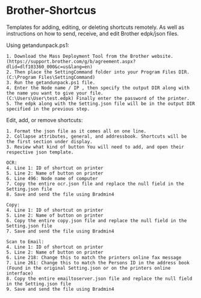 # Brother-Shortcus
Templates for adding, editing, or deleting shortcuts remotely. As well as instructions on how to send, receive, and edit Brother edpk/json files.

Using getandunpack.ps1:

    1. Download the Mass Deployment Tool from the Brother website. 
    (https://support.brother.com/g/b/agreement.aspx?dlid=dlf103360_000&c=us&lang=en)
    2. Then place the SettingCommand folder into your Program Files DIR.(C:\Program Files\SettingCommand)
    3. Run the getandunpack.ps1 file.
    4. Enter the Node name / IP , then specify the output DIR along with the name you want to give your file.  
    (C:\Users\User\test.edpk) Finally enter the password of the printer.
    5. The edpk along with the Setting.json file will be in the output DIR specified in the previous step.

Edit, add, or remove shortcuts:

    1. Format the json file as it comes all on one line. 
    2. Collapse attributes, general, and addressbook. Shortcuts will be the first section under display.
    3. Review what kind of button You will need to add, and open their respective json template.
    
    OCR:
    4. Line 1: ID of shortcut on printer
    5. Line 2: Name of button on printer
    6. Line 496: Node name of computer
    7. Copy the entire ocr.json file and replace the null field in the Setting.json file
    8. Save and send the file using Bradmin4

    Copy:
    4. Line 1: ID of shortcut on printer
    5. Line 2: Name of button on printer
    6. Copy the entire copy.json file and replace the null field in the Setting.json file
    7. Save and send the file using Bradmin4

    Scan to Email:
    4. Line 1: ID of shortcut on printer
    5. Line 2: Name of button on printer
    6. Line 218: Change this to match the printers online fax message
    7. Line 261: Change this to match the Persons ID in the address book 
    (Found in the original Setting.json or on the printers online interface)
    8. Copy the entire emailtoserver.json file and replace the null field in the Setting.json file
    9. Save and send the file using Bradmin4
    
